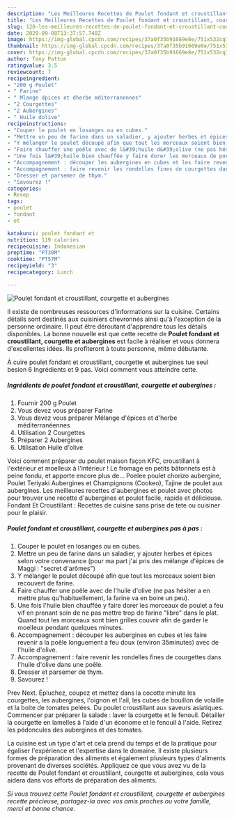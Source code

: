 ```yaml
---
description: "Les Meilleures Recettes de Poulet fondant et croustillant, courgette et aubergines"
title: "Les Meilleures Recettes de Poulet fondant et croustillant, courgette et aubergines"
slug: 120-les-meilleures-recettes-de-poulet-fondant-et-croustillant-courgette-et-aubergines
date: 2020-09-08T13:37:57.748Z
image: https://img-global.cpcdn.com/recipes/37a0f35b91669e8e/751x532cq70/poulet-fondant-et-croustillant-courgette-et-aubergines-photo-principale-de-la-recette.jpg
thumbnail: https://img-global.cpcdn.com/recipes/37a0f35b91669e8e/751x532cq70/poulet-fondant-et-croustillant-courgette-et-aubergines-photo-principale-de-la-recette.jpg
cover: https://img-global.cpcdn.com/recipes/37a0f35b91669e8e/751x532cq70/poulet-fondant-et-croustillant-courgette-et-aubergines-photo-principale-de-la-recette.jpg
author: Tony Patton
ratingvalue: 3.5
reviewcount: 7
recipeingredient:
- "200 g Poulet"
- " Farine"
- " Mlange dpices et dherbe mditerranennes"
- "2 Courgettes"
- "2 Aubergines"
- " Huile dolive"
recipeinstructions:
- "Couper le poulet en losanges ou en cubes."
- "Mettre un peu de farine dans un saladier, y ajouter herbes et épices selon votre convenance (pour ma part j&#39;ai pris des mélange d&#39;épices de Maggi : &#34;secret d&#39;arômes&#34;)"
- "Y mélanger le poulet découpé afin que tout les morceaux soient bien recouvert de farine."
- "Faire chauffer une poêle avec de l&#39;huile d&#39;olive (ne pas hésiter a en mettre plus qu&#39;habituellement, la farine va en boire un peu)."
- "Une fois l&#39;huile bien chauffée y faire dorer les morceaux de poulet a feu vif en prenant soin de ne pas mettre trop de farine &#34;libre&#34; dans le plat. Quand tout les morceaux sont bien grilles couvrir afin de garder le moelleux pendant quelques minutes."
- "Accompagnement : découper les aubergines en cubes et les faire revenir a la poêle longuement a feu doux (environ 35minutes) avec de l&#39;huile d&#39;olive."
- "Accompagnement : faire revenir les rondelles fines de courgettes dans l&#39;huile d&#39;olive dans une poêle."
- "Dresser et parsemer de thym."
- "Savourez !"
categories:
- Resep
tags:
- poulet
- fondant
- et

katakunci: poulet fondant et 
nutrition: 119 calories
recipecuisine: Indonesian
preptime: "PT30M"
cooktime: "PT57M"
recipeyield: "3"
recipecategory: Lunch

---
```



![Poulet fondant et croustillant, courgette et aubergines](https://img-global.cpcdn.com/recipes/37a0f35b91669e8e/751x532cq70/poulet-fondant-et-croustillant-courgette-et-aubergines-photo-principale-de-la-recette.jpg)

Il existe de nombreuses ressources d'informations sur la cuisine. Certains détails sont destinés aux cuisiniers chevronnés ainsi qu'à l'exception de la personne ordinaire. Il peut être déroutant d'apprendre tous les détails disponibles. La bonne nouvelle est que cette recette de <strong> Poulet fondant et croustillant, courgette et aubergines </strong> est facile à réaliser et vous donnera d'excellentes idées. Ils profiteront à toute personne, même débutante.

<!--inarticleads1-->

À cuire poulet fondant et croustillant, courgette et aubergines tue seul besion 6 Ingrédients et 9 pas. Voici comment vous atteindre cette.

##### Ingrédients de poulet fondant et croustillant, courgette et aubergines :

1. Fournir 200 g Poulet
1. Vous devez vous préparer  Farine
1. Vous devez vous préparer  Mélange d&#39;épices et d&#39;herbe méditerranéennes
1. Utilisation 2 Courgettes
1. Préparer 2 Aubergines
1. Utilisation  Huile d&#39;olive


Voici comment préparer du poulet maison façon KFC, croustillant à l&#39;extérieur et moelleux à l&#39;intérieur ! Le fromage en petits bâtonnets est à peine fondu, et apporte encore plus de… Poelee poulet chorizo aubergine, Poulet Teriyaki Aubergines et Champignons (Cookeo), Tajine de poulet aux aubergines. Les meilleures recettes d&#39;aubergines et poulet avec photos pour trouver une recette d&#39;aubergines et poulet facile, rapide et délicieuse. Fondant Et Croustillant : Recettes de cuisine sans prise de tete ou cuisiner pour le plaisir. 

<!--inarticleads2-->

##### Poulet fondant et croustillant, courgette et aubergines pas à pas :

1. Couper le poulet en losanges ou en cubes.
1. Mettre un peu de farine dans un saladier, y ajouter herbes et épices selon votre convenance (pour ma part j&#39;ai pris des mélange d&#39;épices de Maggi : &#34;secret d&#39;arômes&#34;)
1. Y mélanger le poulet découpé afin que tout les morceaux soient bien recouvert de farine.
1. Faire chauffer une poêle avec de l&#39;huile d&#39;olive (ne pas hésiter a en mettre plus qu&#39;habituellement, la farine va en boire un peu).
1. Une fois l&#39;huile bien chauffée y faire dorer les morceaux de poulet a feu vif en prenant soin de ne pas mettre trop de farine &#34;libre&#34; dans le plat. Quand tout les morceaux sont bien grilles couvrir afin de garder le moelleux pendant quelques minutes.
1. Accompagnement : découper les aubergines en cubes et les faire revenir a la poêle longuement a feu doux (environ 35minutes) avec de l&#39;huile d&#39;olive.
1. Accompagnement : faire revenir les rondelles fines de courgettes dans l&#39;huile d&#39;olive dans une poêle.
1. Dresser et parsemer de thym.
1. Savourez !


Prev Next. Épluchez, coupez et mettez dans la cocotte minute les courgettes, les aubergines, l&#39;oignon et l&#39;ail, les cubes de bouillon de volaille et la boite de tomates pelées. Du poulet croustillant aux saveurs asiatiques. Commencer par préparer la salade : laver la courgette et le fenouil. Détailler la courgette en lamelles à l&#39;aide d&#39;un économe et le fenouil à l&#39;aide. Retirez les pédoncules des aubergines et des tomates. 

<!--inarticleads1-->

<p>
La cuisine est un type d'art et cela prend du temps et de la pratique pour égaliser l'expérience et l'expertise dans le domaine. Il existe plusieurs formes de préparation des aliments et également plusieurs types d'aliments provenant de diverses sociétés. Appliquez ce que vous avez vu de la recette de Poulet fondant et croustillant, courgette et aubergines, cela vous aidera dans vos efforts de préparation des aliments.
</p>

<p>
<i>Si vous trouvez cette Poulet fondant et croustillant, courgette et aubergines recette précieuse, partagez-la avec vos amis proches ou votre famille, merci et bonne chance.</i>
</p>
